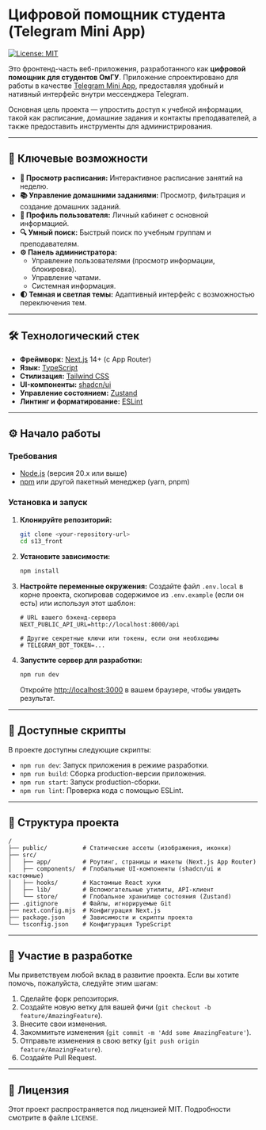 
# Цифровой помощник студента (Telegram Mini App)

[![License: MIT](https://img.shields.io/badge/License-MIT-yellow.svg)](https://opensource.org/licenses/MIT)

Это фронтенд-часть веб-приложения, разработанного как **цифровой помощник для студентов ОмГУ**. Приложение спроектировано для работы в качестве [Telegram Mini App](https://core.telegram.org/bots/webapps), предоставляя удобный и нативный интерфейс внутри мессенджера Telegram.

Основная цель проекта — упростить доступ к учебной информации, такой как расписание, домашние задания и контакты преподавателей, а также предоставить инструменты для администрирования.

---

## 🚀 Ключевые возможности

- **📅 Просмотр расписания:** Интерактивное расписание занятий на неделю.
- **📚 Управление домашними заданиями:** Просмотр, фильтрация и создание домашних заданий.
- **👤 Профиль пользователя:** Личный кабинет с основной информацией.
- **🔍 Умный поиск:** Быстрый поиск по учебным группам и преподавателям.
- **⚙️ Панель администратора:**
  - Управление пользователями (просмотр информации, блокировка).
  - Управление чатами.
  - Системная информация.
- **🌓 Темная и светлая темы:** Адаптивный интерфейс с возможностью переключения тем.

---

## 🛠️ Технологический стек

- **Фреймворк:** [Next.js](https://nextjs.org/) 14+ (с App Router)
- **Язык:** [TypeScript](https://www.typescriptlang.org/)
- **Стилизация:** [Tailwind CSS](https://tailwindcss.com/)
- **UI-компоненты:** [shadcn/ui](https://ui.shadcn.com/)
- **Управление состоянием:** [Zustand](https://github.com/pmndrs/zustand)
- **Линтинг и форматирование:** [ESLint](https://eslint.org/)

---

## ⚙️ Начало работы

### Требования

- [Node.js](https://nodejs.org/en/) (версия 20.x или выше)
- [npm](https://www.npmjs.com/) или другой пакетный менеджер (yarn, pnpm)

### Установка и запуск

1.  **Клонируйте репозиторий:**
    ```bash
    git clone <your-repository-url>
    cd s13_front
    ```

2.  **Установите зависимости:**
    ```bash
    npm install
    ```

3.  **Настройте переменные окружения:**
    Создайте файл `.env.local` в корне проекта, скопировав содержимое из `.env.example` (если он есть) или используя этот шаблон:

    ```env
    # URL вашего бэкенд-сервера
    NEXT_PUBLIC_API_URL=http://localhost:8000/api

    # Другие секретные ключи или токены, если они необходимы
    # TELEGRAM_BOT_TOKEN=...
    ```

4.  **Запустите сервер для разработки:**
    ```bash
    npm run dev
    ```

    Откройте [http://localhost:3000](http://localhost:3000) в вашем браузере, чтобы увидеть результат.

---

## 📜 Доступные скрипты

В проекте доступны следующие скрипты:

- `npm run dev`: Запуск приложения в режиме разработки.
- `npm run build`: Сборка production-версии приложения.
- `npm run start`: Запуск production-сборки.
- `npm run lint`: Проверка кода с помощью ESLint.

---

## 📂 Структура проекта

```
/
├── public/          # Статические ассеты (изображения, иконки)
├── src/
│   ├── app/         # Роутинг, страницы и макеты (Next.js App Router)
│   ├── components/  # Глобальные UI-компоненты (shadcn/ui и кастомные)
│   ├── hooks/       # Кастомные React хуки
│   ├── lib/         # Вспомогательные утилиты, API-клиент
│   └── store/       # Глобальное хранилище состояния (Zustand)
├── .gitignore       # Файлы, игнорируемые Git
├── next.config.mjs  # Конфигурация Next.js
├── package.json     # Зависимости и скрипты проекта
└── tsconfig.json    # Конфигурация TypeScript
```

---

## 🤝 Участие в разработке

Мы приветствуем любой вклад в развитие проекта. Если вы хотите помочь, пожалуйста, следуйте этим шагам:

1.  Сделайте форк репозитория.
2.  Создайте новую ветку для вашей фичи (`git checkout -b feature/AmazingFeature`).
3.  Внесите свои изменения.
4.  Закоммитьте изменения (`git commit -m 'Add some AmazingFeature'`).
5.  Отправьте изменения в свою ветку (`git push origin feature/AmazingFeature`).
6.  Создайте Pull Request.

---

## 📄 Лицензия

Этот проект распространяется под лицензией MIT. Подробности смотрите в файле `LICENSE`.
